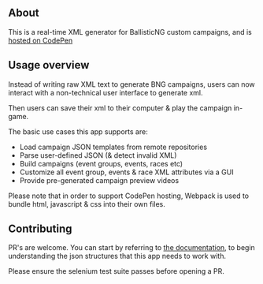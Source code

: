 ## About
This is a real-time XML generator for BallisticNG custom campaigns, and is [hosted on CodePen](https://codepen.io/thinkfast2008/full/vvKKwq)

## Usage overview
Instead of writing raw XML text to generate BNG campaigns, users can now interact with a non-technical user interface to generate xml.

Then users can save their xml to their computer & play the campaign in-game.

The basic use cases this app supports are:
* Load campaign JSON templates from remote repositories
* Parse user-defined JSON (& detect invalid XML)
* Build campaigns (event groups, events, races etc)
* Customize all event group, events & race XML attributes via a GUI
* Provide pre-generated campaign preview videos

Please note that in order to support CodePen hosting, Webpack is used to bundle html, javascript & css into their own files.

## Contributing
PR's are welcome. You can start by referring to [the documentation](https://ballisticng.gamepedia.com/Custom_Campaign_XML#troubleshooting), to begin understanding the json structures that this app needs to work with.

Please ensure the selenium test suite passes before opening a PR.
